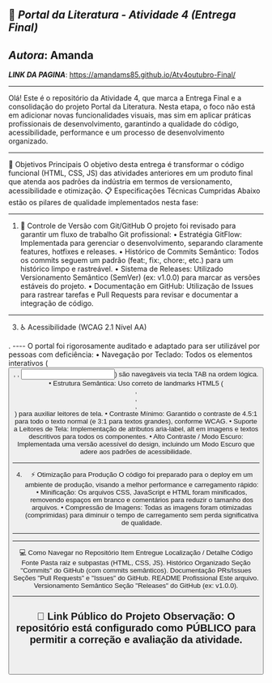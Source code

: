 🚀 ***Portal da Literatura - Atividade 4 (Entrega Final)***
----
***Autora***:  Amanda 
----
***LINK DA PAGINA***:  https://amandams85.github.io/Atv4outubro-Final/


------
Olá! Este é o repositório da Atividade 4, que marca a Entrega Final e a consolidação do projeto Portal da Literatura.
Nesta etapa, o foco não está em adicionar novas funcionalidades visuais, mas sim em aplicar práticas profissionais de desenvolvimento, garantindo a qualidade do código, acessibilidade, performance e um processo de desenvolvimento organizado.
________________________________________
🎯 Objetivos Principais
O objetivo desta entrega é transformar o código funcional (HTML, CSS, JS) das atividades anteriores em um produto final que atenda aos padrões da indústria em termos de versionamento, acessibilidade e otimização.
📋 Especificações Técnicas Cumpridas
Abaixo estão os pilares de qualidade implementados nesta fase:

----
1. 🌳 Controle de Versão com Git/GitHub
O projeto foi revisado para garantir um fluxo de trabalho Git profissional:
•	Estratégia GitFlow: Implementada para gerenciar o desenvolvimento, separando claramente features, hotfixes e releases.
•	Histórico de Commits Semântico: Todos os commits seguem um padrão (feat:, fix:, chore:, etc.) para um histórico limpo e rastreável.
•	Sistema de Releases: Utilizado Versionamento Semântico (SemVer) (ex: v1.0.0) para marcar as versões estáveis do projeto.
•	Documentação em GitHub: Utilização de Issues para rastrear tarefas e Pull Requests para revisar e documentar a integração de código.
---
3. ♿ Acessibilidade (WCAG 2.1 Nível AA)

. ----
O portal foi rigorosamente auditado e adaptado para ser utilizável por pessoas com deficiência:
•	Navegação por Teclado: Todos os elementos interativos (<button>, <a>, <input>) são navegáveis via tecla TAB na ordem lógica.
•	Estrutura Semântica: Uso correto de landmarks HTML5 (<header>, <main>, <footer>, <nav>) para auxiliar leitores de tela.
•	Contraste Mínimo: Garantido o contraste de 4.5:1 para todo o texto normal (e 3:1 para textos grandes), conforme WCAG.
•	Suporte a Leitores de Tela: Implementação de atributos aria-label, alt em imagens e textos descritivos para todos os componentes.
•	Alto Contraste / Modo Escuro: Implementada uma versão acessível do design, incluindo um Modo Escuro que adere aos padrões de acessibilidade.

-----
4. ⚡ Otimização para Produção
O código foi preparado para o deploy em um ambiente de produção, visando a melhor performance e carregamento rápido:
•	Minificação: Os arquivos CSS, JavaScript e HTML foram minificados, removendo espaços em branco e comentários para reduzir o tamanho dos arquivos.
•	Compressão de Imagens: Todas as imagens foram otimizadas (comprimidas) para diminuir o tempo de carregamento sem perda significativa de qualidade.


----
________________________________________
💻 Como Navegar no Repositório
Item Entregue	Localização / Detalhe
Código Fonte	Pasta raiz e subpastas (HTML, CSS, JS).
Histórico Organizado	Seção "Commits" do GitHub (com commits semânticos).
Documentação PRs/Issues	Seções "Pull Requests" e "Issues" do GitHub.
README Profissional	Este arquivo.
Versionamento Semântico	Seção "Releases" do GitHub (ex: v1.0.0).


---
🔗 Link Público do Projeto
Observação: O repositório está configurado como PÚBLICO para permitir a correção e avaliação da atividade.
-----
